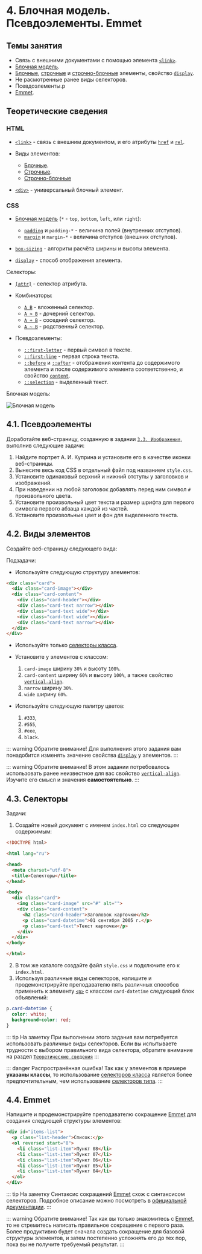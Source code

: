 # 4. Блочная модель. Псевдоэлементы. Emmet

## Темы занятия

- Связь с внешними документами с помощью элемента
[`<link>`](https://webref.ru/html/link).
- [Блочная модель](https://webref.ru/layout/learn-html-css/box-model).
- [Блочные](https://webref.ru/course/block-inline/block),
[строчные](https://webref.ru/course/block-inline/inline) и
[строчно-блочные](https://webref.ru/course/block-inline/inline-block) 
элементы, свойство [`display`](https://webref.ru/css/display).
- Не расмотренные ранее виды селекторов.
- Псевдоэлементы.p
- [Emmet](https://emmet.io).

## Теоретические сведения

### HTML

- [`<link>`](https://webref.ru/html/link) - связь с внешним документом, и его 
атрибуты [`href`](https://webref.ru/html/link/href) и
[`rel`](https://webref.ru/html/link/rel).

- Виды элементов:

  - [Блочные](https://webref.ru/course/block-inline/block).
  - [Строчные](https://webref.ru/course/block-inline/inline).
  - [Строчно-блочные](https://webref.ru/course/block-inline/inline-block)

- [`<div>`](https://webref.ru/html/div) - универсальный блочный элемент.

### CSS

- [Блочная модель](https://webref.ru/layout/learn-html-css/box-model)
(`*` - `top`, `bottom`, `left`, или `right`):

  - [`padding`](https://webref.ru/css/padding) и `padding-*` - величина полей
  (внутренних отступов).
  - [`margin`](https://webref.ru/css/padding) и `margin-*` - величина отступов
  (внешних отступов).

- [`box-sizing`](https://webref.ru/css/box-sizing) - алгоритм расчёта ширины и 
высоты элемента.

- [`display`](https://webref.ru/css/display) - способ отображения элемента.

Селекторы:

- [`[attr]`](https://webref.ru/css/selector/attr) - селектор атрибута.

- Комбинаторы:

  - [`A B`](https://webref.ru/css/selector/descendant) - вложенный селектор.
  - [`A > B`](https://webref.ru/css/selector/child) - дочерний селектор.
  - [`A + B`](https://webref.ru/css/selector/adjacent) - соседний селектор.
  - [`A ~ B`](https://webref.ru/css/selector/sibling) - родственный селектор.

- Псевдоэлементы:

  - [`::first-letter`](https://webref.ru/css/first-letter) -
  первый символ в тексте.
  - [`::first-line`](https://webref.ru/css/first-line) - первая строка текста.
  - [`::before`](https://webref.ru/css/before) и
  [`::after`](https://webref.ru/css/after) - отображения контента до 
  содержимого элемента и после содержимого элемента соответственно, и свойство
  [`content`](https://webref.ru/css/content).
  - [`::selection`](https://webref.ru/css/first-line) - выделенный текст.

Блочная модель:

![Блочная модель](./assets/box_model.svg)

## 4.1. Псевдоэлементы

Доработайте веб-страницу, созданную в задании
[`3.3. Изображения`](/practice/03/#_3-3-изображения), выполнив следующие 
задачи:

1. Найдите портрет А. И. Куприна и установите его в качестве иконки 
веб-страницы.
2. Вынесите весь код CSS в отдельный файл под названием `style.css`.
3. Установите одинаковый верхний и нижний отступы у заголовков и изображений.
4. При наведении на любой заголовок добавлять перед ним символ `#` 
произвольного цвета.
5. Установите произвольный цвет текста и размер шрифта для первого символа 
первого абзаца каждой из частей.
6. Установите произвольные цвет и фон для выделенного текста.

## 4.2. Виды элементов

Создайте веб-страницу следующего вида:

<practice-04-task-02/>

Подзадачи:

- Используйте следующую структуру элементов:

```html
<div class="card">
  <div class="card-image"></div>
  <div class="card-content">
    <div class="card-header"></div>
    <div class="card-text narrow"></div>
    <div class="card-text wide"></div>
    <div class="card-text wide"></div>
    <div class="card-text narrow"></div>
  </div>
</div>
```

- Используйте только [селекторы класса](https://webref.ru/css/selector/class).
- Установите у элементов с классом:

  1. `card-image` ширину `30%` и высоту `100%`.
  2. `card-content` ширину `60%` и высоту `100%`, а также свойство 
  [`vertical-align`](https://webref.ru/css/vertical-align).
  3. `narrow` ширину `30%`.
  4. `wide` ширину `60%`.

- Используйте следующую палитру цветов:

  1. `#333`,
  2. `#555`,
  3. `#eee`,
  4. `black`.

::: warning Обратите внимание!
Для выполнения этого задания вам понадобится изменять значение свойства 
[`display`](https://webref.ru/css/display) у элементов.
:::

::: warning Обратите внимание!
В этом задании потребовалось использовать ранее неизвестное для вас свойство
[`vertical-align`](https://webref.ru/css/vertical-align). Изучите его смысл 
и значения **самостоятельно**.
:::

## 4.3. Селекторы

Задачи:

1. Создайте новый документ с именем `index.html` со следующим содержимым:

```html
<!DOCTYPE html>

<html lang="ru">

<head>
  <meta charset="utf-8">
  <title>Селекторы</title>
</head>

<body>
  <div class="card">
    <img class="card-image" src="#" alt="">
    <div class="card-content">
      <h2 class="card-header">Заголовок карточки</h2>
      <p class="card-datetime">01 сентября 2005 г.</p>
      <p class="card-text">Текст карточки</p>
    </div>
  </div>
</body>

</html>
```

2. В том же каталоге создайте файл `style.css` и подключите его к `index.html`.
3. Используя различные виды селекторов, напишите и продемонстрируйте 
преподавателю пять различных способов применить к элементу
[`<p>`](https://webref.ru/html/p) с классом `card-datetime` следующий блок 
объявлений:

```css
p.card-datetime {
  color: white;
  background-color: red;
}
```

::: tip На заметку
При выполнении этого задания вам потребуется использовать различные виды 
селекторов. Если вы испытываете трудности с выбором правильного вида 
селектора, обратите внимание на раздел
[`Теоретические сведения`](#теоретические-сведения)
:::

::: danger Распространённая ошибка!
Так как у элементов в примере **указаны классы**, то использование 
[селекторов класса](https://webref.ru/css/selector/class) является более 
предпочтительным, чем использование
[селекторов типа](https://webref.ru/css/selector/tag).
:::

## 4.4. Emmet

Напишите и продемонстрируйте преподавателю сокращение
[Emmet](https://emmet.io) для создания следующей структуры элементов:

```html
<div id="items-list">
  <p class="list-header">Список:</p>
  <ol reversed start="8">
    <li class="list-item">Пункт 08</li>
    <li class="list-item">Пункт 07</li>
    <li class="list-item">Пункт 06</li>
    <li class="list-item">Пункт 05</li>
    <li class="list-item">Пункт 04</li>
  </ol>
</div>
```

::: tip На заметку
Синтаксис сокращений [Emmet](https://emmet.io) схож с синтаксисом селекторов.
Подробное описание можно посмотреть в
[официальной документации](https://docs.emmet.io/abbreviations/syntax).
:::

::: warning Обратите внимание!
Так как вы только знакомитесь с [Emmet](https://emmet.io), то не стремитесь 
написать правильное сокращение с первого раза. Более продуктивно будет 
сначала создать сокращение для базовой структуры элементов, и затем 
постепенно усложнять его до тех пор, пока вы не получите требуемый результат.
:::
  
<script-button/>

<disqus-comments
  page-uuid="d4883cce-4d79-4289-9f0a-5df7b990ee43"
  page-title="4. Блочная модель. Псевдоэлементы. Emmet
    | Практические занятия"/>
